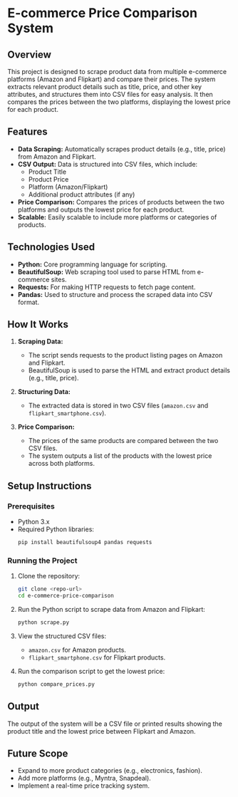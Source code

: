

# E-commerce Price Comparison System

## Overview

This project is designed to scrape product data from multiple e-commerce platforms (Amazon and Flipkart) and compare their prices. The system extracts relevant product details such as title, price, and other key attributes, and structures them into CSV files for easy analysis. It then compares the prices between the two platforms, displaying the lowest price for each product.

## Features

- **Data Scraping:** Automatically scrapes product details (e.g., title, price) from Amazon and Flipkart.
- **CSV Output:** Data is structured into CSV files, which include:
  - Product Title
  - Product Price
  - Platform (Amazon/Flipkart)
  - Additional product attributes (if any)
- **Price Comparison:** Compares the prices of products between the two platforms and outputs the lowest price for each product.
- **Scalable:** Easily scalable to include more platforms or categories of products.

## Technologies Used

- **Python:** Core programming language for scripting.
- **BeautifulSoup:** Web scraping tool used to parse HTML from e-commerce sites.
- **Requests:** For making HTTP requests to fetch page content.
- **Pandas:** Used to structure and process the scraped data into CSV format.

## How It Works

1. **Scraping Data:**
   - The script sends requests to the product listing pages on Amazon and Flipkart.
   - BeautifulSoup is used to parse the HTML and extract product details (e.g., title, price).

2. **Structuring Data:**
   - The extracted data is stored in two CSV files (`amazon.csv` and `flipkart_smartphone.csv`).
   
3. **Price Comparison:**
   - The prices of the same products are compared between the two CSV files.
   - The system outputs a list of the products with the lowest price across both platforms.

## Setup Instructions

### Prerequisites

- Python 3.x
- Required Python libraries:
  ```bash
  pip install beautifulsoup4 pandas requests
  ```

### Running the Project

1. Clone the repository:
   ```bash
   git clone <repo-url>
   cd e-commerce-price-comparison
   ```

2. Run the Python script to scrape data from Amazon and Flipkart:
   ```bash
   python scrape.py
   ```

3. View the structured CSV files:
   - `amazon.csv` for Amazon products.
   - `flipkart_smartphone.csv` for Flipkart products.

4. Run the comparison script to get the lowest price:
   ```bash
   python compare_prices.py
   ```

## Output

The output of the system will be a CSV file or printed results showing the product title and the lowest price between Flipkart and Amazon.

## Future Scope

- Expand to more product categories (e.g., electronics, fashion).
- Add more platforms (e.g., Myntra, Snapdeal).
- Implement a real-time price tracking system.

